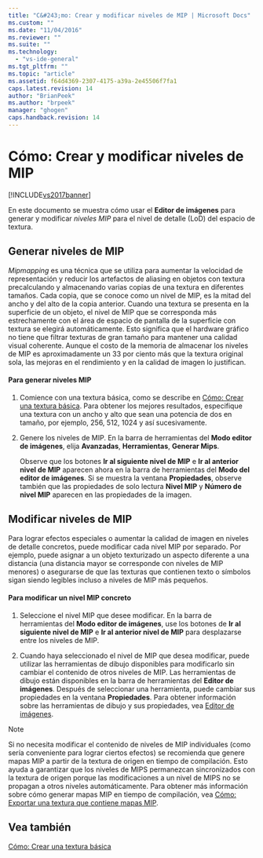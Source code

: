```yaml
---
title: "C&#243;mo: Crear y modificar niveles de MIP | Microsoft Docs"
ms.custom: ""
ms.date: "11/04/2016"
ms.reviewer: ""
ms.suite: ""
ms.technology: 
  - "vs-ide-general"
ms.tgt_pltfrm: ""
ms.topic: "article"
ms.assetid: f64d4369-2307-4175-a39a-2e45506f7fa1
caps.latest.revision: 14
author: "BrianPeek"
ms.author: "brpeek"
manager: "ghogen"
caps.handback.revision: 14
---
```

# C&#243;mo: Crear y modificar niveles de MIP
[!INCLUDE[vs2017banner](../code-quality/includes/vs2017banner.md)]

En este documento se muestra cómo usar el **Editor de imágenes** para generar y modificar *niveles MIP* para el nivel de detalle \(LoD\) del espacio de textura.  
  
## Generar niveles de MIP  
 *Mipmapping* es una técnica que se utiliza para aumentar la velocidad de representación y reducir los artefactos de aliasing en objetos con textura precalculando y almacenando varias copias de una textura en diferentes tamaños.  Cada copia, que se conoce como un nivel de MIP, es la mitad del ancho y del alto de la copia anterior.  Cuando una textura se presenta en la superficie de un objeto, el nivel de MIP que se corresponda más estrechamente con el área de espacio de pantalla de la superficie con textura se elegirá automáticamente.  Esto significa que el hardware gráfico no tiene que filtrar texturas de gran tamaño para mantener una calidad visual coherente.  Aunque el costo de la memoria de almacenar los niveles de MIP es aproximadamente un 33 por ciento más que la textura original sola, las mejoras en el rendimiento y en la calidad de imagen lo justifican.  
  
#### Para generar niveles MIP  
  
1.  Comience con una textura básica, como se describe en [Cómo: Crear una textura básica](../designers/how-to-create-a-basic-texture.md).  Para obtener los mejores resultados, especifique una textura con un ancho y alto que sean una potencia de dos en tamaño, por ejemplo, 256, 512, 1024 y así sucesivamente.  
  
2.  Genere los niveles de MIP.  En la barra de herramientas del **Modo editor de imágenes**, elija **Avanzadas**, **Herramientas**, **Generar Mips**.  
  
     Observe que los botones **Ir al siguiente nivel de MIP** e **Ir al anterior nivel de MIP** aparecen ahora en la barra de herramientas del **Modo del editor de imágenes**.  Si se muestra la ventana **Propiedades**, observe también que las propiedades de solo lectura **Nivel MIP** y **Número de nivel MIP** aparecen en las propiedades de la imagen.  
  
## Modificar niveles de MIP  
 Para lograr efectos especiales o aumentar la calidad de imagen en niveles de detalle concretos, puede modificar cada nivel MIP por separado.  Por ejemplo, puede asignar a un objeto texturizado un aspecto diferente a una distancia \(una distancia mayor se corresponde con niveles de MIP menores\) o asegurarse de que las texturas que contienen texto o símbolos sigan siendo legibles incluso a niveles de MIP más pequeños.  
  
#### Para modificar un nivel MIP concreto  
  
1.  Seleccione el nivel MIP que desee modificar.  En la barra de herramientas del **Modo editor de imágenes**, use los botones de **Ir al siguiente nivel de MIP** e **Ir al anterior nivel de MIP** para desplazarse entre los niveles de MIP.  
  
2.  Cuando haya seleccionado el nivel de MIP que desea modificar, puede utilizar las herramientas de dibujo disponibles para modificarlo sin cambiar el contenido de otros niveles de MIP.  Las herramientas de dibujo están disponibles en la barra de herramientas del **Editor de imágenes**.  Después de seleccionar una herramienta, puede cambiar sus propiedades en la ventana **Propiedades**.  Para obtener información sobre las herramientas de dibujo y sus propiedades, vea [Editor de imágenes](../designers/image-editor.md).  
  
> [!NOTE]
>  Si no necesita modificar el contenido de niveles de MIP individuales \(como sería conveniente para lograr ciertos efectos\) se recomienda que genere mapas MIP a partir de la textura de origen en tiempo de compilación.  Esto ayuda a garantizar que los niveles de MIPS permanezcan sincronizados con la textura de origen porque las modificaciones a un nivel de MIPS no se propagan a otros niveles automáticamente.  Para obtener más información sobre cómo generar mapas MIP en tiempo de compilación, vea [Cómo: Exportar una textura que contiene mapas MIP](../designers/how-to-export-a-texture-that-contains-mipmaps.md).  
  
## Vea también  
 [Cómo: Crear una textura básica](../designers/how-to-create-a-basic-texture.md)